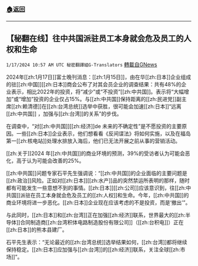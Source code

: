 ###  [:house:返回](README.md)
---


## 【秘翻在线】往中共国派驻员工本身就会危及员工的人权和生命
`1/17/2024 10:57 AM UTC 秘密翻譯組G-Translators` [轉載自GNews](https://gnews.org/articles/2228074)

2024年[[zh:1月17日]]富士晚刊消息：[[zh:1月15日]]，由在华[[zh:日本]]企业组成的驻[[zh:中国]][[zh:日本]]商会公布了对其会员企业的调查结果：共有48%的企业表示，相比2022年的投资，将“减少”或“不投资”[[zh:中共国]]。表示将“大幅增加”或“增加”投资的企业仅占15%。与[[zh:中共国]]保持距离的[[zh:民进党]]副主席[[zh:赖清德]]在[[zh:台湾总统]]选举中获胜，很可能会加速[[zh:日本]]“远离[[zh:中共国]] ，加强与[[zh:台湾]]的关系”的步伐。

在调查中，“对[[zh:中共国]][[zh:经济]]de 未来的不确定性”是不愿投资的主要原因。一些[[zh:日本]]企业表示，他们想看看《反间谍法》将如何实施，以及在福岛第一[[zh:核电站]]处理水排放入海后，他们已无法开展之前从事的营销活动。

[[zh:关于]]2024 年[[zh:中共国]]的商业环境的预测，39%的受访者认为可能会恶化，高于认为可能会改善的25%。

[[zh:中共国]]问题专家石平先生强调说：“[[zh:中共国]]的企业面临的主要问题是[[zh:政治]]风险。正如对[[zh:日本]][[zh:水产]]品的突然禁运所表明的那样，随时都有可能发生一些意想不到的事情。[[zh:日本]][[zh:公司]]应该意识到，往[[zh:中共国]]派驻在员工本身就会危及员工的[[zh:人权]]和生命。今年，[[zh:中共国]]的商业环境将进一步恶化。[[zh:日本]]企业现在应该考虑的不是投资，而是‘撤出’”。

与此同时，[[zh:日本]]和[[zh:台湾]]正在加强[[zh:经济]]联系，世界最大的[[zh:半导体]]合同制造商[[zh:台湾积体电路制造股份有限公司]]（[[zh:台积电]]）正在[[zh:日本]]的熊本县建厂。

石平先生表示：“无论最近的[[zh:台湾总统]]选举结果如何，[[zh:台湾]]都将继续保持稳定。[[zh:日本]]应加强与[[zh:台湾]]的[[zh:经济]]联系，关注全球[[zh:市场]]”。
